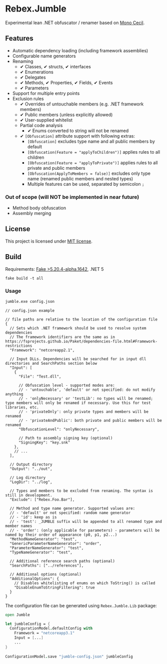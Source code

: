 # Rebex.Jumble
Experimental lean .NET obfuscator / renamer based on [Mono Cecil](https://github.com/jbevain/cecil).    

## Features
- Automatic dependency loading (including framework assemblies)
- Configurable name generators
- Renaming
    - ✔ Classes, ✔ structs, ✔ interfaces
    - ✔ Enumerations
    - ✔ Delegates
    - ✔ Methods, ✔ Properties, ✔ Fields, ✔ Events
    - ✔ Parameters
- Support for multiple entry points
- Exclusion rules
    - ✔ Overrides of untouchable members (e.g. .NET framework members)
    - ✔ Public members (unless explicitly allowed)
    - ✔ User-supplied whitelist
    - Partial code analysis
        - ✔ Enums converted to string will not be renamed
    - ✔ `[Obfuscation]` attribute support with following extras:
        - `[Obfuscation]` excludes type name and all public members by default
        - `[Obfuscation(Feature = "applyToChildren")]` applies rules to all children
        - `[Obfuscation(Feature = "applyToPrivate")]` applies rules to all private and public members
        - `[Obfuscation(ApplyToMembers = false)]` excludes only type name (renamed public members and nested types)
        - Multiple features can be used, separated by semicolon `;`

### Out of scope (will NOT be implemented in near future)
- Method body obfuscation
- Assembly merging

## License

This project is licensed under [MIT license](LICENSE.txt). 

## Build

Requirements: [Fake >5.20.4-alpha.1642](https://fake.build/), .NET 5

```ps
fake build -t all
```

### Usage
```ps
jumble.exe config.json
```

```json5
// config.json example

// file paths are relative to the location of the configuration file
{
  // Sets which .NET framework should be used to resolve system dependencies
  // The framework identifiers are the same as in https://fsprojects.github.io/Paket/dependencies-file.html#Framework-restrictions
  "Framework": "netcoreapp2.1",

  // Input DLLs. Dependencies will be searched for in input dll directories and SearchPaths section below
  "Input": [
    {
      "File": "Test.dll",
      
      // Obfuscation level - supported modes are:
      // - 'untouchable', 'default' or not specified: do not modify anything
      // - 'onlyNecessary' or 'testLib': no types will be renamed; type members will only be renamed if necessary. Use this for test libraries, etc.
      // - 'privateOnly': only private types and members will be renamed
      // - 'privateAndPublic': both private and public members will be renamed   
      "ObfuscationLevel": "onlyNecessary",
      
      // Path to assembly signing key (optional)
      "SigningKey": "key.snk"
    }, 
    // ...
  ],
  
  // Output directory
  "Output": "../out",
  
  // Log directory
  "LogDir": "../log",
  
  // Types and members to be excluded from renaming. The syntax is still in development.
  "Exclude": ["Rebex.Foo.Bar"],
  
  // Method and type name generator. Supported values are:
  // - 'default' or not specified: random name generator
  // - 'id': keep as is
  // - 'test': _JUMBLE suffix will be appended to all renamed type and member names
  // - 'order': (only applicable for parameters) - parameters will be named by their order of appearance (p0, p1, p2...)
  "MethodNameGenerator": "test",
  "GenericParameterNameGenerator": "order",
  "ParameterNameGenerator": "test",
  "TypeNameGenerator": "test",

  // Additional reference search paths (optional)
  "SearchPaths": ["../references"],

  // Additional options (optional)
  "AdditionalOptions": {
    // Disables whitelisting of enums on which ToString() is called
    "DisableEnumToStringFiltering": true
  }
}
```

The configuration file can be generated using `Rebex.Jumble.Lib` package:

```fsharp
open Jumble

let jumbleConfig = {
  ConfigurationModel.defaultConfig with
    Framework = "netcoreapp3.1"
    Input = [...]
    ...
}
      
ConfigurationModel.save "jumble-config.json" jumbleConfig
```